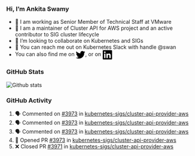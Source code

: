 ### Hi, I’m Ankita Swamy

- 💼 I am working as Senior Member of Technical Staff at VMware
- 👀 I am a maintainer of Cluster API for AWS project and an active contributor to SIG cluster lifecycle
- 💞️ I’m looking to collaborate on Kubernetes and SIGs
- 💬 You can reach me out on Kubernetes Slack with handle @swan
- You can also find me on <a href="https://twitter.com/SwamyAnkita" target="blank"><img align="center" src="https://raw.githubusercontent.com/Ankitasw/Ankitasw/master/svg/twitter.svg" alt="Ankitasw" height="25" width="25" color="#1DA1f2" /></a>, or on <a href="https://www.linkedin.com/in/Ankitaswamy/" target="blank"><img align="center" src="https://raw.githubusercontent.com/Ankitasw/Ankitasw/master/svg/linkedin.svg" alt="Ankitasw" height="25" width="25" /></a>

### GitHub Stats
![Github stats](https://github-readme-stats.vercel.app/api?username=Ankitasw&count_private=true&show_icons=true&theme=tokyonight)

### GitHub Activity 
<!--START_SECTION:activity-->
1. 🗣 Commented on [#3973](https://github.com/kubernetes-sigs/cluster-api-provider-aws/issues/3973) in [kubernetes-sigs/cluster-api-provider-aws](https://github.com/kubernetes-sigs/cluster-api-provider-aws)
2. 🗣 Commented on [#3973](https://github.com/kubernetes-sigs/cluster-api-provider-aws/issues/3973) in [kubernetes-sigs/cluster-api-provider-aws](https://github.com/kubernetes-sigs/cluster-api-provider-aws)
3. 🗣 Commented on [#3973](https://github.com/kubernetes-sigs/cluster-api-provider-aws/issues/3973) in [kubernetes-sigs/cluster-api-provider-aws](https://github.com/kubernetes-sigs/cluster-api-provider-aws)
4. 💪 Opened PR [#3973](https://github.com/kubernetes-sigs/cluster-api-provider-aws/pull/3973) in [kubernetes-sigs/cluster-api-provider-aws](https://github.com/kubernetes-sigs/cluster-api-provider-aws)
5. ❌ Closed PR [#3971](https://github.com/kubernetes-sigs/cluster-api-provider-aws/pull/3971) in [kubernetes-sigs/cluster-api-provider-aws](https://github.com/kubernetes-sigs/cluster-api-provider-aws)
<!--END_SECTION:activity-->
